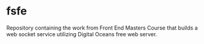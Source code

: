 # fsfe
Repository containing the work from Front End Masters Course that builds a web socket service utilizing Digital Oceans free web server.
